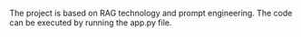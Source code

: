 The project is based on RAG technology and prompt engineering. The code can be executed by running the app.py file.